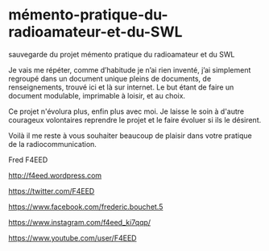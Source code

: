 # mémento-pratique-du-radioamateur-et-du-SWL
sauvegarde du projet mémento pratique du radioamateur et du SWL

Je vais me répéter, comme d’habitude je n’ai rien inventé, j’ai simplement regroupé 
dans un document unique pleins de documents, de renseignements, trouvé ici et là sur 
internet. Le but étant de faire un document modulable, imprimable à loisir, et au choix.

Ce projet n'évolura plus, enfin plus avec moi. Je laisse le soin à d'autre courageux 
volontaires reprendre le projet et le faire évoluer si ils le désirent.

Voilà il me reste à vous souhaiter beaucoup de plaisir dans votre pratique de la radiocommunication.

Fred F4EED

http://f4eed.wordpress.com

https://twitter.com/F4EED

https://www.facebook.com/frederic.bouchet.5

https://www.instagram.com/f4eed_ki7qqp/

https://www.youtube.com/user/F4EED
